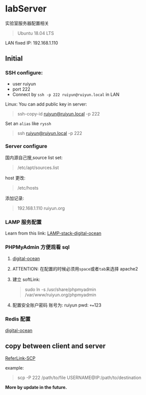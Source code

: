 # labServer

实验室服务器配置相关

> Ubuntu 18.04 LTS

LAN fixed IP: 192.168.1.110

## Initial

### SSH configure:

- user ruiyun
- port 222
- Connect by `ssh -p 222 ruiyun@ruiyun.local` in LAN

Linux:
You can add public key in server:

> ssh-copy-id ruiyun@ruiyun.local -p 222

Set an `alias` like `ryssh`

> ssh ruiyun@ruiyun.local -p 222

### Server configure

国内源自己搜,source list set:

> /etc/apt/sources.list

host 更改:

> /etc/hosts

添加记录:

> 192.168.1.110 ruiyun.org

### LAMP 服务配置

Learn from this link: [LAMP-stack-digital-ocean](https://www.digitalocean.com/community/tutorials/how-to-install-linux-apache-mysql-php-lamp-stack-ubuntu-18-04)

### PHPMyAdmin 方便观看 sql

1. [digital-ocean](https://www.digitalocean.com/community/tutorials/how-to-install-and-secure-phpmyadmin-on-ubuntu-18-04)

2. ATTENTION: 在配置的时候必须用`space`或者`tab`来选择 apache2

3. 建立 softLink:
   > sudo ln -s /usr/share/phpmyadmin /var/www/ruiyun.org/phpmyadmin
4. 配置安全账户密码 账号为: ruiyun pwd: `+=`123

### Redis 配置

[digital-ocean](https://www.digitalocean.com/community/tutorials/how-to-install-and-secure-redis-on-ubuntu-18-04)

## copy between client and server

[ReferLink-SCP](https://unix.stackexchange.com/questions/106480/how-to-copy-files-from-one-machine-to-another-using-ssh)

example:

> scp -P 222 /path/to/file USERNAME@IP:/path/to/destination

**More by update in the future.**
